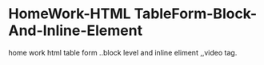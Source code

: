 



# HomeWork-HTML TableForm-Block-And-Inline-Element
home work html table form ..block level and inline eliment ,,video tag.
